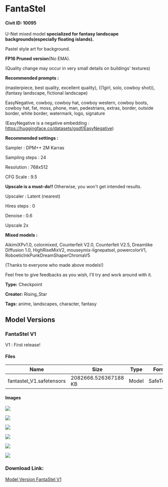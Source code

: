 # FantaStel

#### Civit ID: 10095

<p>U-Net mixed model <strong>specialized for fantasy landscape backgrounds(especially floating islands).</strong></p><p>Pastel style art for background.</p><p></p><p><strong>FP16 Pruned version</strong>(No EMA).</p><p>(Quality change may occur in very small details on buildings' textures)</p><p></p><p><strong>Recommended prompts :</strong></p><p>(masterpiece, best quality, excellent quality), ((1girl, solo, cowboy shot)), (fantasy landscape, fictional landscape)</p><p></p><p>EasyNegative, cowboy, cowboy hat, cowboy western, cowboy boots, cowboy hat, fat, moss, phone, man, pedestrians, extras, border, outside border, white border, watermark, logo, signature</p><p></p><p>(EasyNegative is a negative embedding : <a target="_blank" rel="ugc" href="https://huggingface.co/datasets/gsdf/EasyNegative">https://huggingface.co/datasets/gsdf/EasyNegative</a>)</p><p></p><p><strong>Recommended settings :</strong></p><p>Sampler : DPM++ 2M Karras</p><p>Sampling steps : 24</p><p>Resolution : 768x512</p><p>CFG Scale : 9.5</p><p></p><p><strong>Upscale is a must-do!! </strong>Otherwise, you won't get intended results.</p><p>Upscaler : Latent (nearest)</p><p>Hires steps : 0</p><p>Denoise : 0.6</p><p>Upscale 2x</p><p></p><p><strong>Mixed models :</strong></p><p>AikimiXPv1.0, colormixed, Counterfeit V2.0, Counterfeit V2.5, Dreamlike Diffusion 1.0, HighRiseMixV2, mouseymix-lignepatsel, powercolorV1, RoboeticInkPunkDreamShaperChromaV5</p><p></p><p>(Thanks to everyone who made above models!)</p><p></p><p>Feel free to give feedbacks as you wish, I'll try and work around with it.</p>

**Type:** Checkpoint

**Creator:** Rising_Star

**Tags:** anime, landscapes, character, fantasy

## Model Versions

### FantaStel V1

<p>V1 : First release!</p>

#### Files

| Name | Size | Type | Format | Download Url | AutoV1 | AutoV2 | SHA256 | CRC32 | BLAKE3 |
| --- | --- | --- | --- | --- | --- | --- | --- | --- | --- |
| fantastel_V1.safetensors | 2082666.526367188 KB | Model | SafeTensor | https://civitai.com/api/download/models/12003 | D8381874 | 99A868D210 | 99A868D21045B671E87ADC4EC19D7349567345132C677839D55BA529BE53D490 | 8B725FE1 | CCC601E30FF39B0B0915FB3156A94A2F2C55A7E5EF96ECA1FE63AA7AEC5E0224 |

#### Images

<p><img src="https://image.civitai.com/xG1nkqKTMzGDvpLrqFT7WA/8b9f80f1-da81-43de-e8df-b07098b61400/width=450/114989.jpeg" /></p>

<p><img src="https://image.civitai.com/xG1nkqKTMzGDvpLrqFT7WA/83a69b92-983b-4c9d-d142-5f6293f1e800/width=450/114994.jpeg" /></p>

<p><img src="https://image.civitai.com/xG1nkqKTMzGDvpLrqFT7WA/31e1f14a-ec5f-46ef-d996-17b4b8919f00/width=450/114993.jpeg" /></p>

<p><img src="https://image.civitai.com/xG1nkqKTMzGDvpLrqFT7WA/f831bc78-fcd2-4391-5313-c694daa4fd00/width=450/114992.jpeg" /></p>

<p><img src="https://image.civitai.com/xG1nkqKTMzGDvpLrqFT7WA/c7a58672-002b-4fe3-6dce-56afc33acc00/width=450/114991.jpeg" /></p>

<p><img src="https://image.civitai.com/xG1nkqKTMzGDvpLrqFT7WA/b25f452c-2fbc-4844-354e-db64f8d5fc00/width=450/114990.jpeg" /></p>

### Download Link:

[Model Version FantaStel V1](https://civitai.com/api/download/models/12003)

